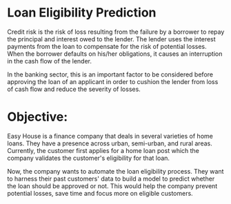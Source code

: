 # Loan Eligibility Prediction
Credit risk is the risk of loss resulting from the failure by a borrower to repay the principal and interest owed to the lender. The lender uses the interest payments from the loan to compensate for the risk of potential losses. When the borrower defaults on his/her obligations, it causes an interruption in the cash flow of the lender.

In the banking sector, this is an important factor to be considered before approving the loan of an applicant in order to cushion the lender from loss of cash flow and reduce the severity of losses.

# Objective:
Easy House is a finance company that deals in several varieties of home loans. They have a presence across urban, semi-urban, and rural areas. Currently, the customer first applies for a home loan post which the company validates the customer's eligibility for that loan.

Now, the company wants to automate the loan eligibility process. They want to harness their past customers' data to build a model to predict whether the loan should be approved or not. This would help the company prevent potential losses, save time and focus more on eligible customers.
